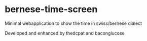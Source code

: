# bernese-time-screen
Minimal webapplication to show the time in swiss/bernese dialect

Developed and enhanced by thedcpat and baconglucose
